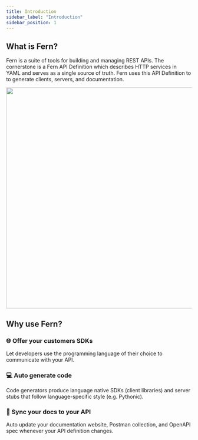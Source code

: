 ```yaml
---
title: Introduction
sidebar_label: "Introduction"
sidebar_position: 1
---
```


<!-- markdownlint-disable MD033 -->

## What is Fern?

Fern is a suite of tools for building and managing REST APIs. The cornerstone is a Fern API Definition which describes HTTP services in YAML and serves as a single source of truth. Fern uses this API Definition to to generate clients, servers, and documentation.

<p align="center">
  <img src="/img/diagrams/overiew-diagram-dark.png" width="600"/>
</p>

## Why use Fern?

### 🌐 **Offer your customers SDKs**

Let developers use the programming language of their choice to communicate with your API.

### 💻 **Auto generate code**

Code generators produce language native SDKs (client libraries) and server stubs that follow language-specific style (e.g. Pythonic).

### 🔁 **Sync your docs to your API**

Auto update your documentation website, Postman collection, and OpenAPI spec whenever your API definition changes.
